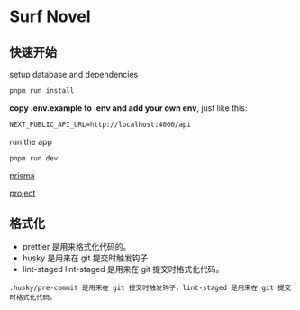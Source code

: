 # Surf Novel

## 快速开始

setup database and dependencies

```sh
pnpm run install
```

**copy .env.example to .env and add your own env**, just like this:

```txt
NEXT_PUBLIC_API_URL=http://localhost:4000/api
```

run the app

```sh
pnpm run dev
```

[prisma](./prisma/README.md)

[project](./project.README.md)

## 格式化

- prettier 是用来格式化代码的。
- husky 是用来在 git 提交时触发钩子
- lint-staged lint-staged 是用来在 git 提交时格式化代码。

```text
.husky/pre-commit 是用来在 git 提交时触发钩子，lint-staged 是用来在 git 提交时格式化代码。
```
